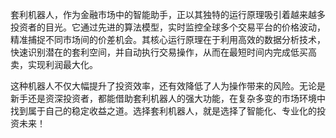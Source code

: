 套利机器人，作为金融市场中的智能助手，正以其独特的运行原理吸引着越来越多投资者的目光。它通过先进的算法模型，实时监控全球多个交易平台的价格波动，精准捕捉不同市场间的价差机会。其核心运行原理在于利用高效的数据分析技术，快速识别潜在的套利空间，并自动执行交易操作，从而在最短时间内完成低买高卖，实现利润最大化。

这种机器人不仅大幅提升了投资效率，还有效降低了人为操作带来的风险。无论是新手还是资深投资者，都能借助套利机器人的强大功能，在复杂多变的市场环境中找到属于自己的稳定收益之道。选择套利机器人，就是选择了智能化、专业化的投资未来！